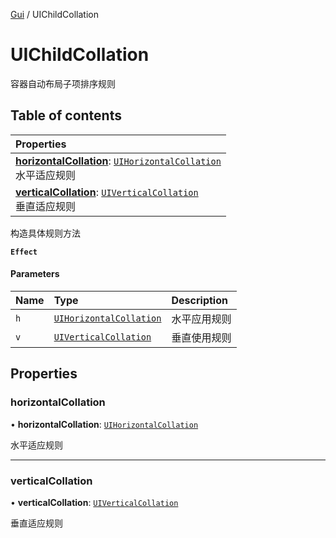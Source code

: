 [Gui](../groups/Core.Gui.md) / UIChildCollation

# UIChildCollation <Badge type="tip" text="Class" /> <Score text="UIChildCollation" />

容器自动布局子项排序规则

## Table of contents

| Properties |
| :-----|
| **[horizontalCollation](mw.UIChildCollation.md#horizontalcollation)**: [`UIHorizontalCollation`](../enums/mw.UIHorizontalCollation.md) <br> 水平适应规则|
| **[verticalCollation](mw.UIChildCollation.md#verticalcollation)**: [`UIVerticalCollation`](../enums/mw.UIVerticalCollation.md) <br> 垂直适应规则|

构造具体规则方法

**`Effect`**


#### Parameters

| Name | Type | Description |
| :------ | :------ | :------ |
| `h` | [`UIHorizontalCollation`](../enums/mw.UIHorizontalCollation.md) | 水平应用规则 |
| `v` | [`UIVerticalCollation`](../enums/mw.UIVerticalCollation.md) | 垂直使用规则 |

## Properties

### horizontalCollation <Score text="horizontalCollation" /> 

• **horizontalCollation**: [`UIHorizontalCollation`](../enums/mw.UIHorizontalCollation.md)

水平适应规则

___

### verticalCollation <Score text="verticalCollation" /> 

• **verticalCollation**: [`UIVerticalCollation`](../enums/mw.UIVerticalCollation.md)

垂直适应规则
